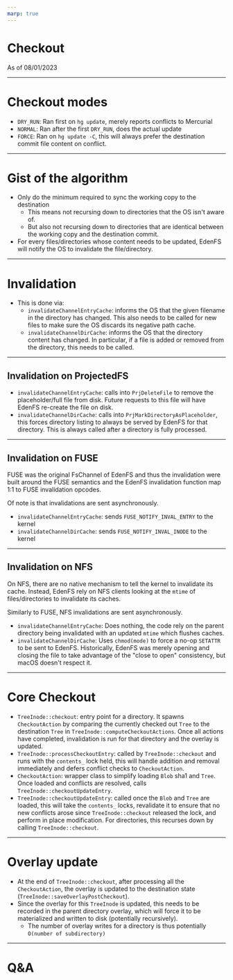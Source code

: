 ```yaml
---
marp: true
---
```


# Checkout

As of 08/01/2023

---

# Checkout modes

- `DRY_RUN`: Ran first on `hg update`, merely reports conflicts to Mercurial
- `NORMAL`: Ran after the first `DRY_RUN`, does the actual update
- `FORCE`: Ran on `hg update -C`, this will always prefer the destination commit
  file content on conflict.

---

# Gist of the algorithm

- Only do the minimum required to sync the working copy to the destination
  - This means not recursing down to directories that the OS isn't aware of.
  - But also not recursing down to directories that are identical between the
    working copy and the destination commit.
- For every files/directories whose content needs to be updated, EdenFS will
  notify the OS to invalidate the file/directory.

---

# Invalidation

- This is done via:
  - `invalidateChannelEntryCache`: informs the OS that the given filename in the
    directory has changed. This also needs to be called for new files to make
    sure the OS discards its negative path cache.
  - `invalidateChannelDirCache`: informs the OS that the directory content has
    changed. In particular, if a file is added or removed from the directory,
    this needs to be called.

---

## Invalidation on ProjectedFS

- `invalidateChannelEntryCache`: calls into `PrjDeleteFile` to remove the
  placeholder/full file from disk. Future requests to this file will have EdenFS
  re-create the file on disk.
- `invalidateChannelDirCache`: calls into `PrjMarkDirectoryAsPlaceholder`, this
  forces directory listing to always be served by EdenFS for that directory.
  This is always called after a directory is fully processed.

---

## Invalidation on FUSE

FUSE was the original FsChannel of EdenFS and thus the invalidation were built
around the FUSE semantics and the EdenFS invalidation function map 1:1 to FUSE
invalidation opcodes.

Of note is that invalidations are sent asynchronously.

- `invalidateChannelEntryCache`: sends `FUSE_NOTIFY_INVAL_ENTRY` to the kernel
- `invalidateChannelDirCache`: sends `FUSE_NOTIFY_INVAL_INODE` to the kernel

---

## Invalidation on NFS

On NFS, there are no native mechanism to tell the kernel to invalidate its
cache. Instead, EdenFS rely on NFS clients looking at the `mtime` of
files/directories to invalidate its caches.

Similarly to FUSE, NFS invalidations are sent asynchronously.

- `invalidateChannelEntryCache`: Does nothing, the code rely on the parent
  directory being invalidated with an updated `mtime` which flushes caches.
- `invalidateChannelDirCache`: Uses `chmod(mode)` to force a no-op `SETATTR` to
  be sent to EdenFS. Historically, EdenFS was merely opening and closing the
  file to take advantage of the "close to open" consistency, but macOS doesn't
  respect it.

---

# Core Checkout

- `TreeInode::checkout`: entry point for a directory. It spawns `CheckoutAction`
  by comparing the currently checked out `Tree` to the destination `Tree` in
  `TreeInode::computeCheckoutActions`. Once all actions have completed,
  invalidation is run for that directory and the overlay is updated.
- `TreeInode::processCheckoutEntry`: called by `TreeInode::checkout` and runs
  with the `contents_` lock held, this will handle addition and removal
  immediately and defers conflict checks to `CheckoutAction`.
- `CheckoutAction`: wrapper class to simplify loading `Blob` sha1 and `Tree`.
  Once loaded and conflicts are resolved, calls
  `TreeInode::checkoutUpdateEntry`.
- `TreeInode::checkoutUpdateEntry`: called once the `Blob` and `Tree` are
  loaded, this will take the `contents_` locks, revalidate it to ensure that no
  new conflicts arose since `TreeInode::checkout` released the lock, and perform
  in place modification. For directories, this recurses down by calling
  `TreeInode::checkout`.

---

# Overlay update

- At the end of `TreeInode::checkout`, after processing all the
  `CheckoutAction`, the overlay is updated to the destination state
  (`TreeInode::saveOverlayPostCheckout`).
- Since the overlay for this `TreeInode` is updated, this needs to be recorded
  in the parent directory overlay, which will force it to be materialized and
  written to disk (potentially recursively).
  - The number of overlay writes for a directory is thus potentially
    `O(number of subdirectory)`

---

# Q&A
